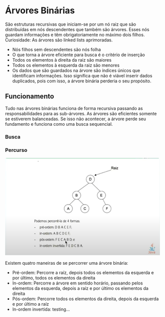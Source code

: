 # Árvores Binárias

São estruturas recursivas que iniciam-se por um nó raiz que são distribuídas em nós descendentes que também são árvores. Esses nós guardam informações e têm obrigatoriamente no máximo dois filhos. Curiosidade: As árvores são linked lists aprimoradas.

- Nós filhos sem descendentes são nós folha
- O que torna a árvore eficiente para busca é o critério de inserção
- Todos os elementos à direita da raiz são maiores
- Todos os elementos à esquerda da raiz são menores
- Os dados que são guardados na árvore são índices únicos que identificam informações. Isso significa que não é viável inserir dados duplicados, pois com isso, a árvore binária perderia o seu propósito.


## Funcionamento

Tudo nas árvores binárias funciona de forma recursiva passando as responsabilidades para as sub-árvores. As árvores são eficientes somente se estiverem balanceadas. Se isso não acontecer, a árvore perde seu fundamento e funciona como uma busca sequencial.

### Busca

### Percurso

![alt text](image.png)


Existem quatro maneiras de se percorrer uma árvore binária:
- Pré-ordem: Percorre a raíz, depois todos os elementos da esquerda e por último, todos os elementos da direita
- In-ordem: Percorre a árvore em sentido horário, passando pelos elementos da esquerda, depois a raíz e por último os elementos da direita
- Pós-ordem: Percorre todos os elementos da direita, depois da esquerda e por último a raíz
- In-ordem invertida: testing...

